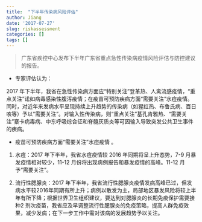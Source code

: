 ```yaml
---
title:  "下半年传染病风险评估"
author: Jiang
date: '2017-07-27'
slug: riskassessment
categories: []
tags: []
---
```


>广东省疾控中心发布下半年广东省重点急性传染病疫情风险评估与防控建议的报告。

* 专家评估认为：  

2017 年下半年，我省在急性传染病方面应“特别关注”登革热、人禽流感疫情，“重点关注”诺如病毒感染性腹泻疫情；在疫苗可预防疾病方面“需要关注”水痘疫情。同时，对近年来发病水平呈现持续上升趋势的传染病（如猩红热、布鲁氏病、百日咳等）予以“需要关注”。对输入性传染病，则“重点关注”基孔肯雅热、“需要关注”寨卡病毒病、中东呼吸综合征和脊髓灰质炎等可因输入导致突发公共卫生事件的疾病。  

* 疫苗可预防疾病方面“需要关注”水痘疫情  。  

1. 水痘：2017 年下半年，我省水痘疫情较 2016 年同期将呈上升态势，7-9 月暴发疫情相对较少，11-12 月份将出现病例报告和暴发疫情的高峰。11-12 月予“需要关注”。  

2. 流行性腮腺炎：2017 年下半年，我省流行性腮腺炎疫情发病高峰已过，但发病水平较2016年同期有所上升；病例以散发为主，局部地区暴发风险将较上半年有所下降；根据世界卫生组织建议，要达到对腮腺炎的长期免疫保护需要接种2 剂次疫苗，我省应及早调整流行性腮腺炎的免疫策略，提高人群免疫效果，减少发病；在下一步工作中需对该病的发展趋势予以关注。